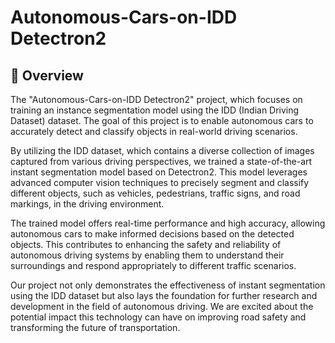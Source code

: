 # Autonomous-Cars-on-IDD Detectron2
## 🌟 Overview
The "Autonomous-Cars-on-IDD Detectron2" project, which focuses on training an instance segmentation model using the IDD (Indian Driving Dataset)
dataset. The goal of this project is to enable autonomous cars to accurately detect and classify objects in real-world driving scenarios.

By utilizing the IDD dataset, which contains a diverse collection of images captured from various driving perspectives, we trained a state-of-the-art instant
segmentation model based on Detectron2. This model leverages advanced computer vision techniques to precisely segment and classify different objects, such as
vehicles, pedestrians, traffic signs, and road markings, in the driving environment.

The trained model offers real-time performance and high accuracy, allowing autonomous cars to make informed decisions based on the detected objects. This contributes
to enhancing the safety and reliability of autonomous driving systems by enabling them to understand their surroundings and respond appropriately to different
traffic scenarios.

Our project not only demonstrates the effectiveness of instant segmentation using the IDD dataset but also lays the foundation for further research and development
in the field of autonomous driving. We are excited about the potential impact this technology can have on improving road safety and transforming the future of
transportation.
